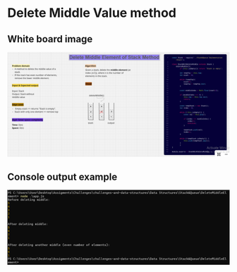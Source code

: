 # Delete Middle Value method

## White board image

![White-board](docs/whiteboard.png)

## Console output example

![console](docs/console-output.png)
